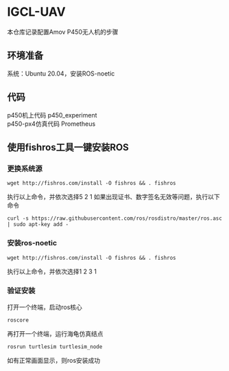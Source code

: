 # IGCL-UAV
本仓库记录配置Amov P450无人机的步骤

## 环境准备
系统：Ubuntu 20.04，安装ROS-noetic  

## 代码
p450机上代码 p450_experiment  
p450-px4仿真代码 Prometheus

## 使用fishros工具一键安装ROS
### 更换系统源
```
wget http://fishros.com/install -O fishros && . fishros
```
执行以上命令，并依次选择5 2 1
如果出现证书、数字签名无效等问题，执行以下命令
```
curl -s https://raw.githubusercontent.com/ros/rosdistro/master/ros.asc | sudo apt-key add -
```

### 安装ros-noetic
```
wget http://fishros.com/install -O fishros && . fishros
```
执行以上命令，并依次选择1 2 3 1
### 验证安装
打开一个终端，启动ros核心
```
roscore
```
再打开一个终端，运行海龟仿真结点
```
rosrun turtlesim turtlesim_node
```
如有正常画面显示，则ros安装成功


